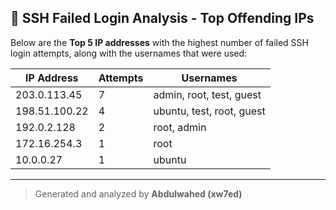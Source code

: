 ## 🔐 SSH Failed Login Analysis - Top Offending IPs

Below are the **Top 5 IP addresses** with the highest number of failed SSH login attempts, along with the usernames that were used:

| IP Address        | Attempts | Usernames                        |
|------------------|----------|----------------------------------|
| 203.0.113.45     | 7        | admin, root, test, guest         |
| 198.51.100.22    | 4        | ubuntu, test, root, guest        |
| 192.0.2.128      | 2        | root, admin                      |
| 172.16.254.3     | 1        | root                             |
| 10.0.0.27        | 1        | ubuntu                           |

---

>  Generated and analyzed by **Abdulwahed (xw7ed)**
